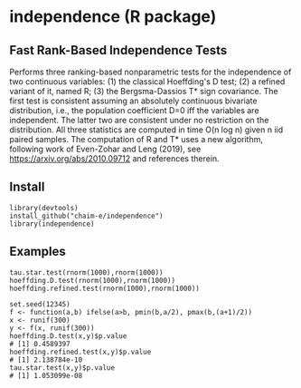 # independence (R package)

## Fast Rank-Based Independence Tests
Performs three ranking-based nonparametric tests for the independence of two continuous variables:
(1) the classical Hoeffding's D test; 
(2) a refined variant of it, named R;
(3) the Bergsma-Dassios T* sign covariance.
The first test is consistent assuming an absolutely continuous bivariate distribution, i.e., the population coefficient D=0 iff the variables are independent. The latter two are consistent under no restriction on the distribution.
All three statistics are computed in time O(n log n) given n iid paired samples. The computation of R and T* uses a new algorithm, following work of Even-Zohar and Leng (2019), see https://arxiv.org/abs/2010.09712 and references therein.
## Install
```
library(devtools)
install_github("chaim-e/independence")
library(independence)
```
## Examples
```
tau.star.test(rnorm(1000),rnorm(1000))
hoeffding.D.test(rnorm(1000),rnorm(1000))
hoeffding.refined.test(rnorm(1000),rnorm(1000))

set.seed(12345)
f <- function(a,b) ifelse(a>b, pmin(b,a/2), pmax(b,(a+1)/2))
x <- runif(300)
y <- f(x, runif(300))
hoeffding.D.test(x,y)$p.value
# [1] 0.4589397
hoeffding.refined.test(x,y)$p.value
# [1] 2.138784e-10
tau.star.test(x,y)$p.value
# [1] 1.053099e-08
```
